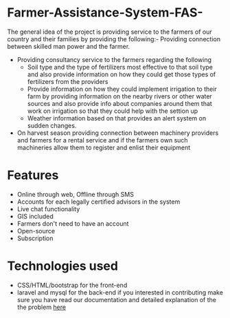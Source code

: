 # Farmer-Assistance-System-FAS-

The general idea of the project is providing service to the farmers of our country and their families by providing the following:-
Providing connection between skilled man power and the farmer.
- Providing consultancy service to the farmers regarding the following
   - Soil type and the type of fertilizers most effective to that soil type and also provide information on how they could get those types of fertilizers from the providers
   - Provide information on how they could implement irrigation to their farm by providing information on the nearby rivers or other water sources and also provide info about companies around them that work on irrigation so that they could help with the settion up
   - Weather information based on that provides an alert system on sudden changes.
- On harvest season providing connection between machinery providers and farmers for a rental service and if the farmers own such machineries allow them to register and enlist their equipment 
# Features
- Online through web, Offline through SMS
- Accounts for each legally certified advisors in the system 
- Live chat functionality
- GIS included
- Farmers don't need to have an account
- Open-source 
- Subscription 

# Technologies used
- CSS/HTML/bootstrap for the front-end
- laravel and mysql for the back-end
if you interested in contributing make sure you have read our documentation and detailed explanation of the the problem [here](https://docs.google.com/document/d/1gDSU1JXv6srPCstIh6OJU7uFp4Ifl8OxIeRuXGqD8hc/edit#heading=h.rigo96xw2rmo "google doc") 
